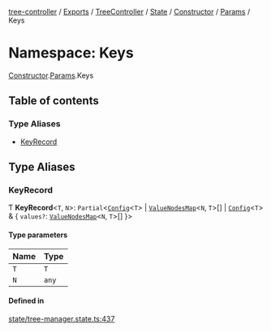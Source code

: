 [tree-controller](../README.md) / [Exports](../modules.md) / [TreeController](TreeController.md) / [State](TreeController.State.md) / [Constructor](TreeController.State.Constructor.md) / [Params](TreeController.State.Constructor.Params.md) / Keys

# Namespace: Keys

[Constructor](TreeController.State.Constructor.md).[Params](TreeController.State.Constructor.Params.md).Keys

## Table of contents

### Type Aliases

- [KeyRecord](TreeController.State.Constructor.Params.Keys.md#keyrecord)

## Type Aliases

### KeyRecord

Ƭ **KeyRecord**<`T`, `N`\>: `Partial`<[`Config`](../interfaces/TreeController.State.Config.md)<`T`\> \| [`ValueNodesMap`](../interfaces/TreeController.State.ValueNodesMap.md)<`N`, `T`\>[] \| [`Config`](../interfaces/TreeController.State.Config.md)<`T`\> & { `values?`: [`ValueNodesMap`](../interfaces/TreeController.State.ValueNodesMap.md)<`N`, `T`\>[]  }\>

#### Type parameters

| Name | Type |
| :------ | :------ |
| `T` | `T` |
| `N` | `any` |

#### Defined in

[state/tree-manager.state.ts:437](https://github.com/aexklon/tree-controller/blob/cb5a1ff/src/state/tree-manager.state.ts#L437)
